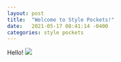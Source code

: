 ```yaml
---
layout: post
title:  "Welcome to Style Pockets!"
date:   2021-05-17 08:41:14 -0400
categories: style pockets
---
```

Hello!
<img src="{{site.baseurl}}/assets/images/springdress.jpg">
